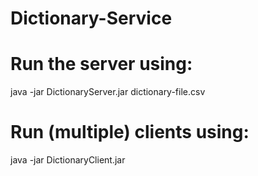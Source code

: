 # Dictionary-Service
# Run the server using:

java -jar DictionaryServer.jar dictionary-file.csv



# Run (multiple) clients using:

java -jar DictionaryClient.jar
